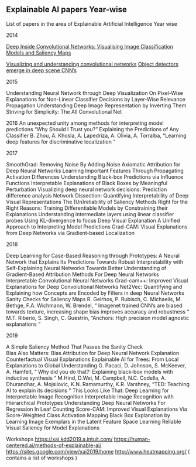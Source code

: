 ## Explainable AI papers Year-wise
List of papers in the area of Explainable Artificial Intelligence Year wise


2014 


[Deep Inside Convolutional Networks: Visualising Image Classification Models and Saliency Maps](https://arxiv.org/pdf/1312.6034.pdf)

[Visualizing and understanding convolutional networks](https://arxiv.org/pdf/1311.2901.pdf)
[Object detectors emerge in deep scene CNN’s](https://arxiv.org/abs/1412.6856)

2015

Understanding Neural Network through Deep Visualization
On Pixel-Wise Explanations for Non-Linear Classifier Decisions by Layer-Wise Relevance Propagation
Understanding Deep Image Representation by Inverting Them
Striving for Simplicity: The All Convolutional Net

2016
An unexpected unity among methods for interpreting model predictions
“Why Should I Trust you?” Explaining the Predictions of Any Classifier
B. Zhou, A. Khosla, A. Lapedriza, A. Olivia, A. Torralba, “Learning deep features for discriminative localization “

2017

SmoothGrad: Removing Noise By Adding Noise
Axiomatic Attribution for Deep Neural Networks
Learning Important Features Through Propagating Activation Differences
Understanding Black-box Predictions via Influence Functions
Interpretable Explanations of Black Boxes by Meaningful Perturbation
Visualizing deep neural network decisions: Prediction difference analysis
Network Dissection: Quantifying Interpretability of Deep Visual Representations
The (Un)reliability of Saliency Methods
Right for the Right Reasons: Training Differentiable Models by Constraining their Explanations
Understanding intermediate layers using linear classifier probes
Using KL-divergence to focus Deep Visual Explanation
A Unified Approach to Interpreting Model Predictions
Grad-CAM: Visual Explanations from Deep Networks via Gradient-based Localization

2018

Deep Learning for Case-Based Reasoning through Prototypes: A Neural Network that Explains Its Predictions
Towards Robust Interpretability with Self-Explaining Neural Networks
Towards Better Understanding of Gradient-Based Attribution Methods For Deep Neural 
Networks
Interpretable Convolutional Neural Networks
Grad-cam++: Improved Visual Explanations for Deep Convolutional Networks
Net2Vec: Quantifying and Explaining how Concepts are Encoded by Filters in deep Neural Networks
Sanity Checks for Saliency Maps
R. Geirhos, P. Rubisch, C. Michaelis, M. Bethge, F.A. Wichmann, W. Brendel, “ Imagenet trained CNN’s are biased towards texture, increasing shape bias improves accuracy and robustness “
M.T. Riberio, S. Singh, C. Guestrin, “Anchors: High precision model agnostic explanations “


2019

A Simple Saliency Method That Passes the Sanity Check  
Bias Also Matters: Bias Attribution for Deep Neural Network Explanation
Counterfactual Visual Explanations
Explainable AI for Trees: From Local Explanations to Global Understanding
G. Pacaci, D. Johnson, S. McKeever, A. Hamfelt, “ Why did you do that?: Explaining black-box models with inductive synthesis “
M.Hind, D.Wei, M. Campbell, N.C. Codella, A. Dhurandhar, A. Mojsilovic, K.N. Ramamurthy, K.R. Varshney, “TED: Teaching AI to explain its decisions “
This Looks Like That: Deep Learning for Interpretable Image Recognition 
Interpretable Image Recognition with Hierarchical Prototypes
Understanding Deep Neural Networks For Regression In Leaf Counting
Score-CAM: Improved Visual Explanations Via Score-Weighted Class Activation Mapping 
 Black Box Explanation by Learning Image Exemplars in the Latent Feature Space
Learning Reliable Visual Saliency for Model Explanations 


Workshops
https://xai.kdd2019.a.intuit.com/
https://human-centered.ai/methods-of-explainable-ai/
https://sites.google.com/view/xai2019/home
http://www.heatmapping.org/ ( contains a list of workshops )



